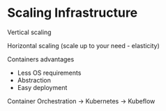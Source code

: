 # Scaling Infrastructure

Vertical scaling

Horizontal scaling (scale up to your need - elasticity)



Containers advantages

* Less OS requirements
* Abstraction
* Easy deployment

Container Orchestration -> Kubernetes -> Kubeflow
